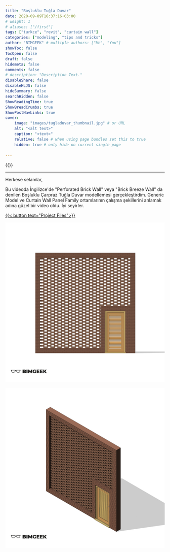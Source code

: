 ```yaml
---
title: "Boşluklu Tuğla Duvar"
date: 2020-09-09T16:37:16+03:00
# weight: 1
# aliases: ["/first"]
tags: ["turkce", "revit", "curtain wall"]
categories: ["modeling", "tips and tricks"]
author: "BIMGEEK" # multiple authors: ["Me", "You"]
showToc: false
TocOpen: false
draft: false
hidemeta: false
comments: false
# description: "Description Text."
disableShare: false
disableHLJS: false
hideSummary: false
searchHidden: false
ShowReadingTime: true
ShowBreadCrumbs: true
ShowPostNavLinks: true
cover:
    image: "images/tugladuvar_thumbnail.jpg" # or URL
    alt: "<alt text>"
    caption: "<text>"
    relative: false # when using page bundles set this to true
    hidden: true # only hide on current single page

---
```

{{<youtube W7cq9Et6F94>}}

---

Herkese selamlar,

Bu videoda İngilizce'de "Perforated Brick Wall" veya "Brick Breeze Wall" da denilen Boşluklu Çarpraz Tuğla Duvar modellemesi gerçekleştirdim. Generic Model ve Curtain Wall Panel Family ortamlarının çalışma şekillerini anlamak adına güzel bir video oldu. İyi seyirler.

<a href="files/Museo Soumaya - Mass.rfa" download>
    {{< button text="Project Files">}}
</a>


![](images/tugladuvar_postcopy2.jpg)

![](images/tugladuvar_postcopy.jpg)